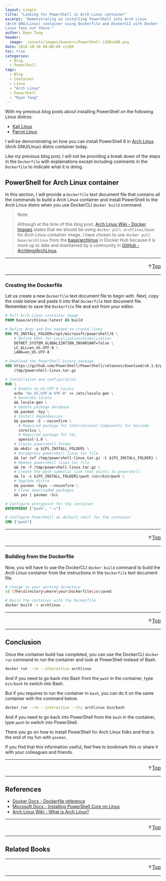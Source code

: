 ```yaml
---
layout: single
title: "Looking for PowerShell in Arch Linux container"
excerpt: "Demonstrating on installing PowerShell into Arch Linux
(Arch GNU/Linux) container using Dockerfile and DockerCLI with Docker for Arch
Linux fans out there."
author: Ryen Tang
header:
  image: ./assets/images/banners/PowerShell-1280x200.png
date: 2018-10-30 00:00:00 +1200
toc: true
categories: 
  - Blog
  - PowerShell
tags:
  - Blog
  - Container
  - Linux
  - "Arch Linux"
  - PowerShell
  - "Ryen Tang"
---
```


With my previous blog posts about installing PowerShell on the following Linux
distros:

- [Kali Linux](https://kiazhi.github.io/blog/powershell/Getting-PowerShell-in-Kali-Linux-container/)
- [Parrot Linux](https://kiazhi.github.io/blog/powershell/Needing-PowerShell-in-Parrot-Linux-container/)

I will be demonstrating on how you can install PowerShell 6 in
[Arch Linux](https://www.archlinux.org/) (Arch GNU/Linux) distro container
today.

Like my previous blog post, I will not be providing a break down of the steps
in the `Dockerfile` with explainations except including comments in the
`Dockerfile` to indicate what it is doing.

## PowerShell for Arch Linux container

In this section, I will provide a `Dockerfile` text document file that contains
all the commands to build a Arch Linux container and install PowerShell to the
Arch Linux distro when you use DockerCLI `docker build` command.

> Note:
>
> Although at the time of this blog post,
> [Arch Linux Wiki - Docker Images](https://wiki.archlinux.org/index.php/docker#Images)
> states that we should be using `docker pull archlinux/base` for Arch Linux
> container image. I have chosen to use `docker pull base/archlinux` from the
> [base/archlinux](https://hub.docker.com/r/base/archlinux/)
> in Docker Hub because it is more up to date and maintained by a community in
> [GitHub - ArchImg/ArchLinux](https://github.com/archimg/archlinux).

<hr style='margin-top: 0.5em; margin-bottom: 0em; border-top: 1px solid #eaeaea'>
<p style='font-size: 16px; vertical-align: top; text-align: right;'>↑<a href='#top'>Top</a></p>

<!-- kiazhi.github.io - In-Article - Text & Image Advertisement -->
<ins class="adsbygoogle"
     style="display:block; text-align:center;"
     data-ad-layout="in-article"
     data-ad-format="fluid"
     data-ad-client="ca-pub-8419393181202253"
     data-ad-slot="9347590764"></ins>
<script>
     (adsbygoogle = window.adsbygoogle || []).push({});
</script>

<hr style='margin-top: 0.5em; margin-bottom: 0em; border-top: 1px solid #eaeaea'>

### Creating the Dockerfile

Let us create a new `Dockerfile` text document file to begin with.
Next, copy the code below and paste it into that `Dockerfile` text document
file.
Remember to save the `Dockerfile` file and exit from your editor.

```dockerfile
# Pull Arch Linux container image
FROM base/archlinux:latest AS build

# Define Args and Env needed to create links
ENV PS_INSTALL_FOLDER=/opt/microsoft/powershell/6 \
    # Define ENVs for Localization/Globalization
    DOTNET_SYSTEM_GLOBALIZATION_INVARIANT=false \
    LC_ALL=en_US.UTF-8 \
    LANG=en_US.UTF-8

# Download the PowerShell binary package
ADD https://github.com/PowerShell/PowerShell/releases/download/v6.1.0/powershell-6.1.0-linux-x64.tar.gz \
    /tmp/powershell-linux.tar.gz

# Installation and configuration
RUN \
    # Enable en_US.UTF-8 locale
    echo "en_US.UTF-8 UTF-8" >> /etc/locale.gen \
    # Generate locale
    && locale-gen \
    # Update package database
    && pacman -Syy \
    # Install dependencies
    && pacman -S --noconfirm \
      # Required package for International Components for Unicode
      core/icu \
      # Required package for SSL
      openssl-1.0 \
    # Create powershell folder
    && mkdir -p ${PS_INSTALL_FOLDER} \
    # Uncompress powershell linux tar file
    && tar zxf /tmp/powershell-linux.tar.gz -C ${PS_INSTALL_FOLDER} \
    # Remove powershell linux tar file
    && rm -f /tmp/powershell-linux.tar.gz \
    # Create the pwsh symbolic link that points to powershell
    && ln -s ${PS_INSTALL_FOLDER}/pwsh /usr/bin/pwsh \
    # Upgrade distro
    && pacman -Syyu --noconfirm \
    # Clean downloaded packages
    && yes | pacman -Scc

# Configure entrypoint for the container
ENTRYPOINT ["pwsh", "-c"]

# Configure PowerShell as default shell for the container
CMD ["pwsh"]
```

<hr style='margin-top: 0.5em; margin-bottom: 0em; border-top: 1px solid #eaeaea'>
<p style='font-size: 16px; vertical-align: top; text-align: right;'>↑<a href='#top'>Top</a></p>

<!-- kiazhi.github.io - In-Article - Text & Image Advertisement -->
<ins class="adsbygoogle"
     style="display:block; text-align:center;"
     data-ad-layout="in-article"
     data-ad-format="fluid"
     data-ad-client="ca-pub-8419393181202253"
     data-ad-slot="9347590764"></ins>
<script>
     (adsbygoogle = window.adsbygoogle || []).push({});
</script>

<hr style='margin-top: 0.5em; margin-bottom: 0em; border-top: 1px solid #eaeaea'>

### Building from the Dockerfile

Now, you will have to use the DockerCLI `docker build` command to build the
Arch Linux container from the instructions in the `Dockerfile` text document
file.

```sh
# Change to your working directory
cd \The\directory\where\your\Dockerfile\is\saved

# Build the container with the Dockerfile
docker build -t archlinux .
```

<hr style='margin-top: 0.5em; margin-bottom: 0em; border-top: 1px solid #eaeaea'>
<p style='font-size: 16px; vertical-align: top; text-align: right;'>↑<a href='#top'>Top</a></p>

<!-- kiazhi.github.io - In-Article - Text & Image Advertisement -->
<ins class="adsbygoogle"
     style="display:block; text-align:center;"
     data-ad-layout="in-article"
     data-ad-format="fluid"
     data-ad-client="ca-pub-8419393181202253"
     data-ad-slot="9347590764"></ins>
<script>
     (adsbygoogle = window.adsbygoogle || []).push({});
</script>

<hr style='margin-top: 0.5em; margin-bottom: 0em; border-top: 1px solid #eaeaea'>

## Conclusion

Once the container build has completed, you can use the DockerCLI `docker run`
command to run the container and look at PowerShell instead of Bash.

```sh
docker run --rm --interactive archlinux
```

And if you need to go back into Bash from the `pwsh` in the container,
type `bin/bash` to switch into Bash.

But if you requires to run the container in `bash`, you can do it on the same
container with the command below.

```sh
docker run --rm --interactive --tty archlinux bin/bash
```

And if you need to go back into PowerShell from the `bash` in the container,
type `pwsh` to switch into PowerShell.

There you go on how to install PowerShell for Arch Linux folks and that is the
end of my fun with `pacman`.

If you find that this information useful, feel free to bookmark this or share
it with your colleagues and friends.

<hr style='margin-top: 0.5em; margin-bottom: 0em; border-top: 1px solid #eaeaea'>
<p style='font-size: 16px; vertical-align: top; text-align: right;'>↑<a href='#top'>Top</a></p>

<!-- kiazhi.github.io - In-Article - Text & Image Advertisement -->
<ins class="adsbygoogle"
     style="display:block; text-align:center;"
     data-ad-layout="in-article"
     data-ad-format="fluid"
     data-ad-client="ca-pub-8419393181202253"
     data-ad-slot="9347590764"></ins>
<script>
     (adsbygoogle = window.adsbygoogle || []).push({});
</script>

<hr style='margin-top: 0.5em; margin-bottom: 0em; border-top: 1px solid #eaeaea'>

## References

- [Docker Docs - Dockerfile reference](https://docs.docker.com/engine/reference/builder/)
- [Microsoft Docs - Installing PowerShell Core on Linux](https://docs.microsoft.com/en-us/powershell/scripting/setup/installing-powershell-core-on-linux)
- [Arch Linux Wiki - What is Arch Linux?](https://wiki.archlinux.org/index.php/Arch_Linux)

<hr style='margin-top: 0.5em; margin-bottom: 0em; border-top: 1px solid #eaeaea'>
<p style='font-size: 16px; vertical-align: top; text-align: right;'>↑<a href='#top'>Top</a></p>

<!-- kiazhi.github.io - In-Article - Text & Image Advertisement -->
<ins class="adsbygoogle"
     style="display:block; text-align:center;"
     data-ad-layout="in-article"
     data-ad-format="fluid"
     data-ad-client="ca-pub-8419393181202253"
     data-ad-slot="9347590764"></ins>
<script>
     (adsbygoogle = window.adsbygoogle || []).push({});
</script>

<hr style='margin-top: 0.5em; margin-bottom: 0em; border-top: 1px solid #eaeaea'>

## Related Books

<div id="amzn-assoc-ad-a810e3df-f462-4f55-be29-a78a4507d7bf"></div><script async src="//z-na.amazon-adsystem.com/widgets/onejs?MarketPlace=US&adInstanceId=a810e3df-f462-4f55-be29-a78a4507d7bf"></script>

<hr style='margin-top: 0.5em; margin-bottom: 0em; border-top: 1px solid #eaeaea'>
<p style='font-size: 16px; vertical-align: top; text-align: right;'>↑<a href='#top'>Top</a></p>

<!-- kiazhi.github.io - In-Article - Text & Image Advertisement -->
<ins class="adsbygoogle"
     style="display:block; text-align:center;"
     data-ad-layout="in-article"
     data-ad-format="fluid"
     data-ad-client="ca-pub-8419393181202253"
     data-ad-slot="9347590764"></ins>
<script>
     (adsbygoogle = window.adsbygoogle || []).push({});
</script>

<hr style='margin-top: 0.5em; margin-bottom: 0em; border-top: 1px solid #eaeaea'>